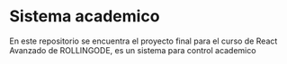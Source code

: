 # Sistema academico

En este repositorio se encuentra el proyecto final para el curso de React Avanzado de ROLLINGODE, es un sistema para control academico